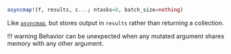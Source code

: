 ```julia
asyncmap!(f, results, c...; ntasks=0, batch_size=nothing)
```

Like [`asyncmap`](@ref), but stores output in `results` rather than returning a collection.

!!! warning
    Behavior can be unexpected when any mutated argument shares memory with any other argument.

